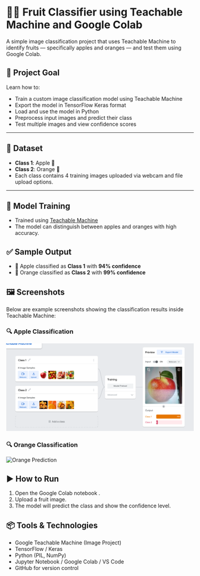 # 🍎🍊 Fruit Classifier using Teachable Machine and Google Colab

A simple image classification project that uses Teachable Machine to identify fruits — specifically apples and oranges — and test them using Google Colab.

## 🎯 Project Goal

Learn how to:

- Train a custom image classification model using Teachable Machine  
- Export the model in TensorFlow Keras format  
- Load and use the model in Python  
- Preprocess input images and predict their class  
- Test multiple images and view confidence scores  

---

## 📸 Dataset

- **Class 1**: Apple 🍎  
- **Class 2**: Orange 🍊  
- Each class contains 4 training images uploaded via webcam and file upload options.

---

## 🧠 Model Training

- Trained using [Teachable Machine](https://teachablemachine.withgoogle.com/)
- The model can distinguish between apples and oranges with high accuracy.


## ✅ Sample Output

- 🍎 Apple classified as **Class 1** with **94% confidence**
- 🍊 Orange classified as **Class 2** with **99% confidence**


## 🖼️ Screenshots

Below are example screenshots showing the classification results inside Teachable Machine:

### 🔍 Apple Classification
![Apple Prediction](https://github.com/JawaherMQ5/Image-model/blob/main/Screenshot%202025-07-12%20134027.png)

### 🔍 Orange Classification
![Orange Prediction](IMAGE_URL_2)

## ▶️ How to Run

1. Open the Google Colab notebook .
2. Upload a fruit image.
3. The model will predict the class and show the confidence level.

## 📦 Tools & Technologies

- Google Teachable Machine (Image Project)  
- TensorFlow / Keras  
- Python (PIL, NumPy)  
- Jupyter Notebook / Google Colab / VS Code  
- GitHub for version control  
